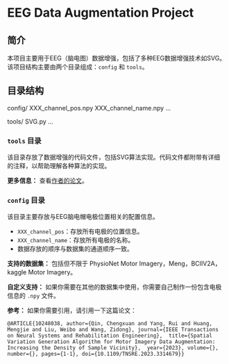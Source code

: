 # EEG Data Augmentation Project

## 简介

本项目主要用于EEG（脑电图）数据增强，包括了多种EEG数据增强技术如SVG。该项目结构主要由两个目录组成：`config` 和 `tools`。
## 目录结构
config/
XXX_channel_pos.npy
XXX_channel_name.npy
...

tools/
SVG.py
...
### `tools` 目录
该目录存放了数据增强的代码文件，包括SVG算法实现。代码文件都附带有详细的注释，以帮助理解各种算法的实现。

**更多信息：** 查看[作者的论文](https://ieeexplore.ieee.org/abstract/document/10248038)。

### `config` 目录

该目录主要存放与EEG脑电帽电极位置相关的配置信息。

- `XXX_channel_pos`：存放所有电极的位置信息。
- `XXX_channel_name`：存放所有电极的名称。
- 数据存放的顺序与数据集的通道顺序一致。

**支持的数据集：** 包括但不限于 PhysioNet Motor Imagery，Meng，BCIIV2A，kaggle Motor Imagery。

**自定义支持：** 如果你需要在其他的数据集中使用，你需要自己制作一份包含电极信息的 `.npy` 文件。

**参考：** 如果你需要引用，请引用一下这篇论文：

`@ARTICLE{10248038,
  author={Qin, Chengxuan and Yang, Rui and Huang, Mengjie and Liu, Weibo and Wang, Zidong},
  journal={IEEE Transactions on Neural Systems and Rehabilitation Engineering}, 
  title={Spatial Variation Generation Algorithm for Motor Imagery Data Augmentation: Increasing the Density of Sample Vicinity}, 
  year={2023},
  volume={},
  number={},
  pages={1-1},
  doi={10.1109/TNSRE.2023.3314679}}`



